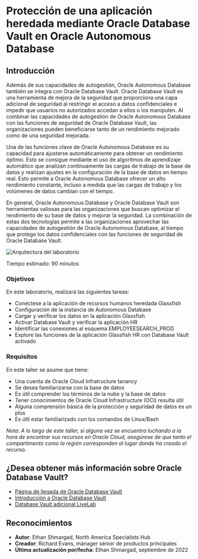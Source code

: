 # Protección de una aplicación heredada mediante Oracle Database Vault en Oracle Autonomous Database

## Introducción

Además de sus capacidades de autogestión, Oracle Autonomous Database también se integra con Oracle Database Vault. Oracle Database Vault es una herramienta de mejora de la seguridad que proporciona una capa adicional de seguridad al restringir el acceso a datos confidenciales e impedir que usuarios no autorizados accedan a ellos o los manipulen. Al combinar las capacidades de autogestión de Oracle Autonomous Database con las funciones de seguridad de Oracle Database Vault, las organizaciones pueden beneficiarse tanto de un rendimiento mejorado como de una seguridad mejorada.

Una de las funciones clave de Oracle Autonomous Database es su capacidad para ajustarse automáticamente para obtener un rendimiento óptimo. Esto se consigue mediante el uso de algoritmos de aprendizaje automático que analizan continuamente las cargas de trabajo de la base de datos y realizan ajustes en la configuración de la base de datos en tiempo real. Esto permite a Oracle Autonomous Database ofrecer un alto rendimiento constante, incluso a medida que las cargas de trabajo y los volúmenes de datos cambian con el tiempo.

En general, Oracle Autonomous Database y Oracle Database Vault son herramientas valiosas para las organizaciones que buscan optimizar el rendimiento de su base de datos y mejorar la seguridad. La combinación de estas dos tecnologías permite a las organizaciones aprovechar las capacidades de autogestión de Oracle Autonomous Database, al tiempo que protege los datos confidenciales con las funciones de seguridad de Oracle Database Vault.

![Arquitectura del laboratorio](images/intro-architecture.png)

Tiempo estimado: 90 minutos

### Objetivos

En este laboratorio, realizará las siguientes tareas:

*   Conéctese a la aplicación de recursos humanos heredada Glassfish
*   Configuración de la instancia de Autonomous Database
*   Cargar y verificar los datos en la aplicación Glassfish
*   Activar Database Vault y verificar la aplicación HR
*   Identificar las conexiones al esquema EMPLOYEESEARCH\_PROD
*   Explore las funciones de la aplicación Glassfish HR con Database Vault activado

### Requisitos

En este taller se asume que tiene:

*   Una cuenta de Oracle Cloud Infratructure tanancy
*   Se desea familiarizarse con la base de datos
*   Es útil comprender los términos de la nube y la base de datos
*   Tener conocimientos de Oracle Cloud Infrastructure (OCI) resulta útil
*   Alguna comprensión básica de la protección y seguridad de datos es un plus
*   Es útil estar familiarizado con los comandos de Linux/Bash

_Nota: A lo largo de este taller, si alguna vez se encuentra luchando a la hora de encontrar sus recursos en Oracle Cloud, asegúrese de que tanto el compartimento como la región corresponden al lugar donde ha creado el recurso._

## ¿Desea obtener más información sobre Oracle Database Vault?

*   [Página de llegada de Oracle Database Vault](https://www.oracle.com/security/database-security/database-vault/)
*   [Introducción a Oracle Database Vault](https://docs.oracle.com/database/121/DVADM/dvintro.htm#DVADM001)
*   [Database Vault adicional LiveLab](https://apexapps.oracle.com/pls/apex/r/dbpm/livelabs/view-workshop?wid=682&clear=RR,180&session=100352880546347)

## Reconocimientos

*   **Autor**: Ethan Shmargad, North America Specialists Hub
*   **Creador**: Richard Evans, mánager sénior de productos principales
*   **Última actualización por/fecha**: Ethan Shmargad, septiembre de 2022